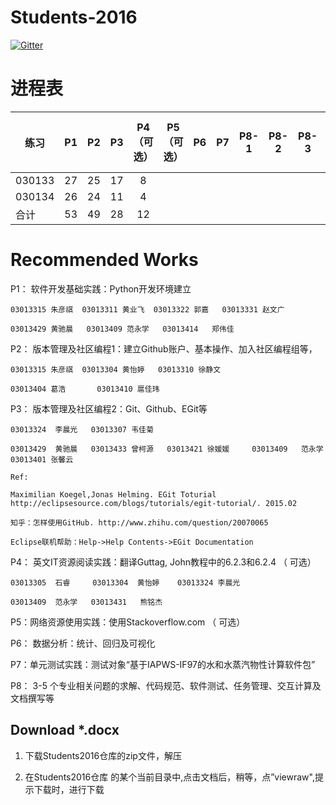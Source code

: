 
# Students-2016

[![Gitter](https://badges.gitter.im/Py03013052/Students2016.svg)](https://gitter.im/Py03013052/Students2016?utm_source=badge&utm_medium=badge&utm_campaign=pr-badge)

# 进程表

|  练习      | P1  | P2  | P3  | P4（可选）  | P5 （可选） | P6  | P7  |P8-1 |P8-2 |P8-3|P8-4（可选）|P8-5（可选）|
| ------ |:---:|:---:|:---:|:---:|:---:|:---:|:---:|:---:|:---:|:---:|:---:|---:|
| 030133 | 27  | 25  | 17  |  8  |     |     |     |     |     |     |     |    |
| 030134 | 26  | 24  | 11  |  4  |     |     |     |     |     |     |     |    |
|  合计            | 53  | 49  | 28  |  12 |     |     |     |     |     |     |     |    |

# Recommended Works

P1：  软件开发基础实践：Python开发环境建立  
	
	03013315 朱彦祺  03013311 黄业飞  03013322 郭嘉   03013331 赵文广
	
	03013429 黄驰晨   03013409 范永学   03013414   郑伟佳

P2： 版本管理及社区编程1：建立Github账户、基本操作、加入社区编程组等，  

    03013315 朱彦祺  03013304 黄怡婷   03013310 徐静文 
    
    03013404 葛浩       03013410 扈佳玮

P3： 版本管理及社区编程2：Git、Github、EGit等 

	03013324  李晨光   03013307 韦佳菊
	
	03013429  黄驰晨   03013433 曾柯源   03013421 徐媛媛     03013409   范永学    03013401 张馨云
	
	Ref: 
	
	Maximilian Koegel,Jonas Helming. EGit Toturial http://eclipsesource.com/blogs/tutorials/egit-tutorial/. 2015.02

	知乎：怎样使用GitHub. http://www.zhihu.com/question/20070065
	
	Eclipse联机帮助：Help->Help Contents->EGit Documentation
	  
P4：  英文IT资源阅读实践：翻译Guttag, John教程中的6.2.3和6.2.4 （ 可选）

	03013305  石睿     03013304  黄怡婷    03013324 李晨光
	
	03013409  范永学   03013431   熊铭杰
	
P5：网络资源使用实践：使用Stackoverflow.com （ 可选） 

P6： 数据分析：统计、回归及可视化

P7：单元测试实践：测试对象“基于IAPWS-IF97的水和水蒸汽物性计算软件包” 
 
P8： 3-5 个专业相关问题的求解、代码规范、软件测试、任务管理、交互计算及文档撰写等  
   
## Download *.docx

1. 下载Students2016仓库的zip文件，解压
         
2. 在Students2016仓库 的某个当前目录中,点击文档后，稍等，点”viewraw",提示下载时，进行下载
 
        

 
